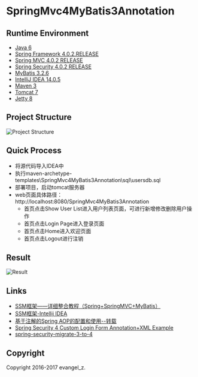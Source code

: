 # SpringMvc4MyBatis3Annotation

## Runtime Environment

 - [Java 6](http://www.oracle.com/technetwork/java/javase/downloads/jdk6downloads-1902814.html)
 - [Spring Framework 4.0.2.RELEASE](http://projects.spring.io/spring-framework)
 - [Spring MVC 4.0.2 RELEASE](http://projects.spring.io/spring-framework)
 - [Spring Security 4.0.2 RELEASE](http://projects.spring.io/spring-security)
 - [MyBatis 3.2.6](http://www.mybatis.org/mybatis-3/)
 - [IntelliJ IDEA 14.0.5](http://www.jetbrains.com/idea/download/index.html)
 - [Maven 3](http://maven.apache.org/)
 - [Tomcat 7](http://tomcat.apache.org/)
 - [Jetty 8](https://www.eclipse.org/jetty/previousversions.html)

## Project Structure

![Project Structure](http://img.my.csdn.net/uploads/201704/13/1492071599_7615.png)

## Quick Process

* 将源代码导入IDEA中
* 执行maven-archetype-templates\SpringMvc4MyBatis3Annotation\sql\usersdb.sql
* 部署项目，启动tomcat服务器
* web页面具体路径：http://localhost:8080/SpringMvc4MyBatis3Annotation
    * 首页点击Show User List进入用户列表页面，可进行新增修改删除用户操作
    * 首页点击Login Page进入登录页面
    * 首页点击Home进入欢迎页面
    * 首页点击Logout进行注销

## Result

![Result](http://img.my.csdn.net/uploads/201704/14/1492132405_8083.png)

## Links

- [SSM框架——详细整合教程（Spring+SpringMVC+MyBatis）](http://blog.csdn.net/zhshulin/article/details/37956105)
- [SSM框架-Intellij IDEA](http://blog.csdn.net/yirentianran/article/details/52706289)
- [基于注解的Spring AOP的配置和使用--转载](http://www.cnblogs.com/davidwang456/p/4013631.html)
- [Spring Security 4 Custom Login Form Annotation+XML Example](http://websystique.com/spring-security/spring-security-4-custom-login-form-annotation-example/)
- [spring-security-migrate-3-to-4](https://github.com/spring-projects/spring-security-migrate-3-to-4)

## Copyright

Copyright 2016-2017 evangel_z.
